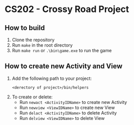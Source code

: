 # CS202 - Crossy Road Project

## How to build

1. Clone the repository
2. Run `make` in the root directory
3. Run `make run` or `.\bin\game.exe` to run the game

## How to create new Activity and View

1. Add the following path to your project:
    ```
    <derectory of project>/bin/helpers
    ```
2. To create or delete:
   - Run `newact <ActivityIDName>` to create new Activity  
   - Run `newview <ViewIDName>` to create new View
   - Run `delact <ActivityIDName>` to delete Activity
   - Run `delview <ViewIDName>` to delete View